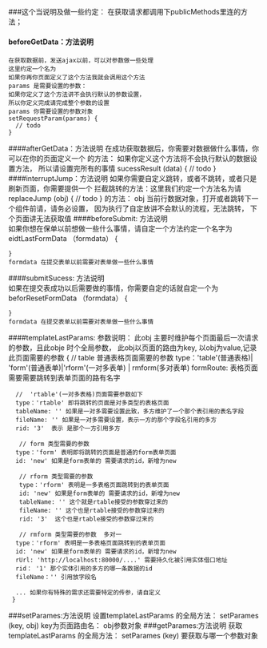 ###这个当说明及做一些约定：
    在获取请求都调用下publicMethods里连的方法；
#### beforeGetData：方法说明
    在获取数据前，发送ajax以前，可以对参数做一些处理
    这里约定一个名为 
    如果你再你页面定义了这个方法我就会调用这个方法
    params 是需要设置的参数：
    如果你定义了这个方法讲不会执行默认的参数设置，
    所以你定义完成请完成整个参数的设置
    params 你需要设置的参数对象
    setRequestParam(params) {
      // todo 
    }
####afterGetData：方法说明
    在成功获取数据后，你需要对数据做什么事情，你可以在你的页面定义一个
    的方法：
    如果你定义这个方法将不会执行默认的数据设置方法，
    所以请设置完所有的事情
    sucessResult (data) {
      // todo 
    } 
####interruptJump：方法说明
     如果你需要自定义跳转，或者不跳转，或者只是刷新页面，你需要提供一个
     拦截跳转的方法：这里我们约定一个方法名为请
     replaceJump (obj) {
        // todo 
     }
    的方法： obj 当前行数据对象，打开或者跳转下一个组件前请，请务必设置，
             因为执行了自定放讲不会默认的流程，无法跳转，
             下个页面讲无法获取值
####beforeSubmit: 方法说明             
    如果你想在保单以前想做一些什么事情，请自定一个方法约定一个名字为
    eidtLastFormData （formdata） {
    
    }
    formdata 在提交表单以前需要对表单做一些什么事情
####submitSucess: 方法说明             
    如果在提交表成功以后需要做的事情，你需要自定的话就自定一个为
    beforResetFormData （formdata） {
    
    }
    formdata 在提交表单以前需要对表单做一些什么事情
####templateLastParams: 参数说明：
      此obj 主要时维护每个页面最后一次请求的参数，且此obje 时个全局参数，
      此obj以页面的路由为key, 以obj为value,记录此页面需要的参数
     {
       //  table 普通表格页面需要的参数
      type：'table'(普通表格)| 'form'(普通表单)|'rform'(一对多表单) | rmform(多对表单)
      formRoute: 表格页面需要需要跳转到表单页面的路有名字
     
      //  'rtable'(一对多表格)页面需要参数如下
      type：'rtable' 即将跳转的页面是对多类型的表格页面
      tableName: '' 如果是一对多需要设置此致，多方维护了一个那个表引用的表名字段
      fileName: '' 如果是一对多需要设置，表示一方的那个字段名引用的多方
      rid: '3'  表示 是那个一方引用多方
       
       // form 类型需要的参数
      type：'form' 表明即将跳转的页面是普通的form表单页面
      id: 'new' 如果是form表单的 需要请求的id，新增为new
     
       // rform 类型需要的参数
       type：'rform' 表明是一多表格页面跳转到的表单页面
       id: 'new' 如果是form表单的 需要请求的id，新增为new
       tableName: '' 这个就是rtable接受的参数穿过来的
       fileName: '' 这个也是rtable接受的参数穿过来的
       rid: '3'  这个也是rtable接受的参数穿过来的
       
       // rmform 类型需要的参数  多对一
      type：'rform' 表明是一多表格页面跳转到的表单页面
      id: 'new' 如果是form表单的 需要请求的id，新增为new
      rUrl: 'http://localhost:80000/....' 需要持久化被引用实体借口地址
      rid： '1' 那个实体引用的多方的哪一条数据的id
      fileName：'' 引用放字段名
      
      ... 如果你有特殊的需求还需要特定的传参，请自定义
     }
###setParames:方法说明
    设置templateLastParams 的全局方法： 
    setParames (key, obj)  key为页面路由名： obj参数对象
###getParames:方法说明
    获取templateLastParams 的全局方法： 
    setParames (key)  要获取与哪一个参数对象
